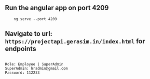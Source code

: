 ## Run the angular app on port 4209
```code
    ng serve --port 4209
```
## Navigate to url: `https://projectapi.gerasim.in/index.html` for endpoints
```

```
    Role: Employee | SuperAdmin
    SuperAdmin: hradmin@gmail.com
    Password: 112233
```